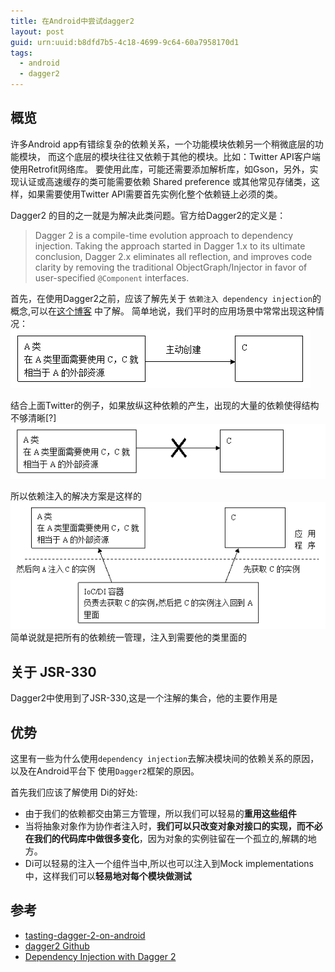```yaml
---
title: 在Android中尝试dagger2
layout: post
guid: urn:uuid:b8dfd7b5-4c18-4699-9c64-60a7958170d1
tags:
  - android
  - dagger2
---
```

## 概览
许多Android app有错综复杂的依赖关系，一个功能模块依赖另一个稍微底层的功能模块，
而这个底层的模块往往又依赖于其他的模块。比如：Twitter API客户端使用Retrofit网络库。 
要使用此库，可能还需要添加解析库，如Gson，另外，实现认证或高速缓存的类可能需要依赖
Shared preference 或其他常见存储类，这样，如果需要使用Twitter API需要首先实例化整个依赖链上必须的类。

Dagger2 的目的之一就是为解决此类问题。官方给Dagger2的定义是：

> Dagger 2 is a compile-time evolution approach to dependency injection. 
Taking the approach started in Dagger 1.x to its ultimate conclusion, 
Dagger 2.x eliminates all reflection, 
and improves code clarity by removing the traditional ObjectGraph/Injector 
in favor of user-specified `@Component` interfaces.

首先，在使用Dagger2之前，应该了解先关于 `依赖注入 dependency injection`的概念,可以在[这个博客](http://antonioleiva.com/dependency-injection-android-dagger-part-1/)
中了解。
简单地说，我们平时的应用场景中常常出现这种情况：
![ioc_0](/media/files/dagger2/ioc_a.gif)

结合上面Twitter的例子，如果放纵这种依赖的产生，出现的大量的依赖使得结构不够清晰[?]
![ioc_1](/media/files/dagger2/ioc_b.gif)

所以依赖注入的解决方案是这样的
![ioc_2](/media/files/dagger2/ioc_c.gif)
简单说就是把所有的依赖统一管理，注入到需要他的类里面的

## 关于 JSR-330

Dagger2中使用到了JSR-330,这是一个注解的集合，他的主要作用是

## 优势
这里有一些为什么使用`dependency injection`去解决模块间的依赖关系的原因，以及在Android平台下
使用`Dagger2`框架的原因。

首先我们应该了解使用 Di的好处:

+ 由于我们的依赖都交由第三方管理，所以我们可以轻易的**重用这些组件**
+ 当将抽象对象作为协作者注入时，**我们可以只改变对象对接口的实现，而不必在我们的代码库中做很多变化**，因为对象的实例驻留在一个孤立的,解耦的地方。
+ Di可以轻易的注入一个组件当中,所以也可以注入到Mock implementations中，这样我们可以**轻易地对每个模块做测试**


## 参考
- [tasting-dagger-2-on-android](https://fernandocejas.com/2015/04/11/tasting-dagger-2-on-android/)
- [dagger2 Github](https://github.com/google/dagger)
- [Dependency Injection with Dagger 2](https://github.com/codepath/android_guides/wiki/Dependency-Injection-with-Dagger-2)